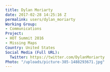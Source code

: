 ```yaml
---
title: Dylan Moriarty
date: 2017-02-28 14:25:16 Z
permalink: users/dylan_moriarty
Working Group:
- Communications
Project:
- HOT Summit 2016
- Missing Maps
Country: United States
Social Media (Full URL):
  Twitter: https://twitter.com/DylanMoriarty
Photo: "/uploads/picture-385-1488293671.jpg"
---
```


